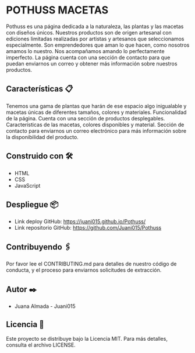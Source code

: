 # POTHUSS MACETAS

Pothuss es una página dedicada a la naturaleza, las plantas y las macetas con diseños únicos.
Nuestros productos son de origen artesanal con ediciones limitadas realizadas por artistas y artesanos que seleccionamos especialmente. Son emprendedores que aman lo que hacen, como nosotros amamos lo nuestro. Nos acompañamos amando lo perfectamente imperfecto.
La página cuenta con una sección de contacto para que puedan enviarnos un correo y obtener más información sobre nuestros productos.

## Características 📋

Tenemos una gama de plantas que harán de ese espacio algo inigualable y macetas únicas de diferentes tamaños, colores y materiales. 
Funcionalidad de la página. Cuenta con una sección de productos desplegables. Características de las macetas, colores disponibles y material. 
Sección de contacto para enviarnos un correo electrónico para más información sobre la disponibilidad del producto.


## Construido con 🛠️

- HTML
- CSS
- JavaScript


## Despliegue 📦

- Link deploy GitHub: https://juani015.github.io/Pothuss/
- Link repositorio GitHub: https://github.com/Juani015/Pothuss


## Contribuyendo 🖇️

Por favor lee el CONTRIBUTING.md para detalles de nuestro código de conducta, y el proceso para enviarnos solicitudes de extracción.


## Autor ✒️

- Juana Almada - Juani015


## Licencia 📄

Este proyecto se distribuye bajo la Licencia MIT. Para más detalles, consulta el archivo LICENSE.
